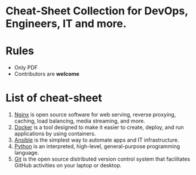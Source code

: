 # Cheat-Sheet Collection for DevOps, Engineers, IT and more. 

# Rules
* Only PDF
* Contributors are **welcome** 

# List of cheat-sheet
  1. [Nginx](pdf/nginx.pdf) is open source software for web serving, reverse proxying, caching, load balancing, media streaming, and more.
  2. [Docker](pdf/docker.pdf) is a tool designed to make it easier to create, deploy, and run applications by using containers.
  3. [Ansible](pdf/ansible.pdf) is the simplest way to automate apps and IT infrastructure.
  4. [Python](pdf/python_beginners.pdf) is an interpreted, high-level, general-purpose programming language.
  5. [Git](pdf/git_by_github) is the open source distributed version control system that facilitates GitHub activities on
your laptop or desktop.
